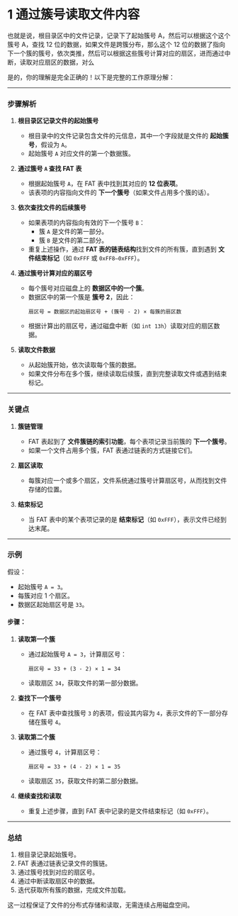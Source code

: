 # 1 通过簇号读取文件内容

也就是说，根目录区中的文件记录，记录下了起始簇号 A，然后可以根据这个这个簇号 A，查找 12 位的数据，如果文件是跨簇分布，那么这个 12 位的数据了指向下一个簇的簇号，依次类推，然后可以根据这些簇号计算对应的扇区，进而通过中断，读取对应扇区的数据，对么

是的，你的理解是完全正确的！以下是完整的工作原理分解：

---

### **步骤解析**

1. **根目录区记录文件的起始簇号**
   - 根目录中的文件记录包含文件的元信息，其中一个字段就是文件的 **起始簇号**，假设为 `A`。
   - 起始簇号 `A` 对应文件的第一个数据簇。

2. **通过簇号 `A` 查找 FAT 表**
   - 根据起始簇号 `A`，在 FAT 表中找到其对应的 **12 位表项**。
   - 该表项的内容指向文件的 **下一个簇号**（如果文件占用多个簇的话）。

3. **依次查找文件的后续簇号**
   - 如果表项的内容指向有效的下一个簇号 `B`：
     - 簇 `A` 是文件的第一部分。
     - 簇 `B` 是文件的第二部分。
   - 重复上述操作，通过 **FAT 表的链表结构**找到文件的所有簇，直到遇到 **文件结束标记**（如 `0xFFF` 或 `0xFF8–0xFFF`）。

4. **通过簇号计算对应的扇区号**
   - 每个簇号对应磁盘上的 **数据区中的一个簇**。
   - 数据区中的第一个簇是 **簇号 2**，因此：
     ```
     扇区号 = 数据区的起始扇区号 + (簇号 - 2) × 每簇的扇区数
     ```
   - 根据计算出的扇区号，通过磁盘中断（如 `int 13h`）读取对应的扇区数据。

5. **读取文件数据**
   - 从起始簇开始，依次读取每个簇的数据。
   - 如果文件分布在多个簇，继续读取后续簇，直到完整读取文件或遇到结束标记。

---

### **关键点**

1. **簇链管理**
   - FAT 表起到了 **文件簇链的索引功能**，每个表项记录当前簇的 **下一个簇号**。
   - 如果一个文件占用多个簇，FAT 表通过链表的方式链接它们。

2. **扇区读取**
   - 每簇对应一个或多个扇区，文件系统通过簇号计算扇区号，从而找到文件存储的位置。

3. **结束标记**
   - 当 FAT 表中的某个表项记录的是 **结束标记**（如 `0xFFF`），表示文件已经到达末尾。

---

### **示例**

假设：
- 起始簇号 `A = 3`。
- 每簇对应 1 个扇区。
- 数据区起始扇区号是 `33`。

#### **步骤：**
1. **读取第一个簇**
   - 通过起始簇号 `A = 3`，计算扇区号：
     ```
     扇区号 = 33 + (3 - 2) × 1 = 34
     ```
   - 读取扇区 `34`，获取文件的第一部分数据。

2. **查找下一个簇号**
   - 在 FAT 表中查找簇号 `3` 的表项，假设其内容为 `4`，表示文件的下一部分存储在簇号 `4`。

3. **读取第二个簇**
   - 通过簇号 `4`，计算扇区号：
     ```
     扇区号 = 33 + (4 - 2) × 1 = 35
     ```
   - 读取扇区 `35`，获取文件的第二部分数据。

4. **继续查找和读取**
   - 重复上述步骤，直到 FAT 表中记录的是文件结束标记（如 `0xFFF`）。

---

### **总结**

1. 根目录记录起始簇号。
2. FAT 表通过链表记录文件的簇链。
3. 通过簇号找到对应的扇区号。
4. 通过中断读取扇区中的数据。
5. 迭代获取所有簇的数据，完成文件加载。

这一过程保证了文件的分布式存储和读取，无需连续占用磁盘空间。
